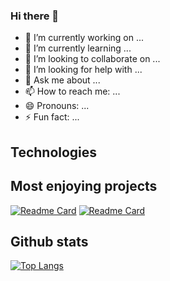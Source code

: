 ### Hi there 👋

- 🔭 I’m currently working on ...
- 🌱 I’m currently learning ...
- 👯 I’m looking to collaborate on ...
- 🤔 I’m looking for help with ...
- 💬 Ask me about ...
- 📫 How to reach me: ...
- 😄 Pronouns: ...
- ⚡ Fun fact: ...
<h2>Technologies</h2>
<h2>Most enjoying projects</h2>

[![Readme Card](https://github-readme-stats.vercel.app/api/pin/?username=Azongo-cmd&repo=automate_your_mpls&theme=dracula)](https://github.com/Azongo-cmd/github-readme-stats) [![Readme Card](https://github-readme-stats.vercel.app/api/pin/?username=Azongo-cmd&repo=tcpoverudp&theme=dracula)](https://github.com/Azongo-cmd/github-readme-stats)
<h2>Github stats</h2>

[![Top Langs](https://github-readme-stats.vercel.app/api/top-langs/?username=Azongo-cmd&layout=compact&theme=dracula)](https://github.com/Azongo-cmd/github-readme-stats)



